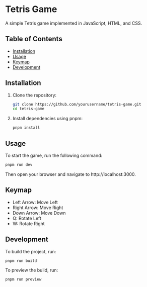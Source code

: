 # Tetris Game

A simple Tetris game implemented in JavaScript, HTML, and CSS.

## Table of Contents

- [Installation](#installation)
- [Usage](#usage)
- [Keymap](#keymap)
- [Development](#development)
## Installation

1. Clone the repository:
    ```sh
    git clone https://github.com/yourusername/tetris-game.git
    cd tetris-game
    ```

2. Install dependencies using pnpm:
    ```sh
    pnpm install
    ```

## Usage

To start the game, run the following command:
```sh
pnpm run dev
```

Then open your browser and navigate to http://localhost:3000.

## Keymap

- Left Arrow: Move Left
- Right Arrow: Move Right
- Down Arrow: Move Down
- Q: Rotate Left
- W: Rotate Right

## Development

To build the project, run:
```sh
pnpm run build
```

To preview the build, run:
```
pnpm run preview
```